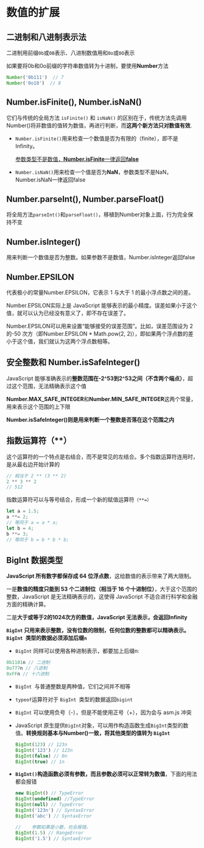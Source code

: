 # 数值的扩展

## 二进制和八进制表示法

二进制用前缀`0b`或`0B`表示、八进制数值用和`0o`或`0O`表示

如果要将0b和0o前缀的字符串数值转为十进制，要使用**Number**方法

```javascript
Number('0b111')  // 7
Number('0o10')  // 8
```

## Number.isFinite(), Number.isNaN()

它们与传统的全局方法 `isFinite()` 和 `isNaN()` 的区别在于，传统方法先调用Number()将非数值的值转为数值，再进行判断，而**这两个新方法只对数值有效**.

* `Number.isFinite()`用来检查一个数值是否为有限的（finite），即不是Infinity。

  <u>参数类型不是数值，**Number.isFinite**一律返回**false**</u>

* `Number.isNaN()`用来检查一个值是否为**NaN**，参数类型不是NaN，Number.isNaN一律返回false

## Number.parseInt(), Number.parseFloat()

将全局方法`parseInt()`和`parseFloat()`，移植到Number对象上面，行为完全保持不变

## Number.isInteger()

用来判断一个数值是否为整数。如果参数不是数值，Number.isInteger返回false

## Number.EPSILON

代表极小的常量Number.EPSILON，它表示 1 与大于 1 的最小浮点数之间的差。

Number.EPSILON实际上是 JavaScript 能够表示的最小精度。误差如果小于这个值，就可以认为已经没有意义了，即不存在误差了。

Number.EPSILON可以用来设置“能够接受的误差范围”。比如，误差范围设为 2 的-50 次方（即Number.EPSILON * Math.pow(2, 2)），即如果两个浮点数的差小于这个值，我们就认为这两个浮点数相等。

## 安全整数和 Number.isSafeInteger()

JavaScript 能够准确表示的**整数范围在-2^53到2^53之间（不含两个端点）**，超过这个范围，无法精确表示这个值

**Number.MAX_SAFE_INTEGER**和**Number.MIN_SAFE_INTEGER**这两个常量，用来表示这个范围的上下限

**Number.isSafeInteger()**则是用来**判断一个整数是否落在这个范围之内** 

## 指数运算符（**）

这个运算符的一个特点是右结合，而不是常见的左结合。多个指数运算符连用时，是从最右边开始计算的

```javascript
// 相当于 2 ** (3 ** 2)
2 ** 3 ** 2
// 512
```

指数运算符可以与等号结合，形成一个新的赋值运算符`（**=）`

```javascript
let a = 1.5;
a **= 2;
// 等同于 a = a * a;
let b = 4;
b **= 3;
// 等同于 b = b * b * b;
```

## BigInt 数据类型

**JavaScript 所有数字都保存成 64 位浮点数**，这给数值的表示带来了两大限制。

一是**数值的精度只能到 53 个二进制位（相当于 16 个十进制位）**，大于这个范围的整数，JavaScript 是无法精确表示的，这使得 JavaScript 不适合进行科学和金融方面的精确计算。

二是**大于或等于2的1024次方的数值，JavaScript 无法表示，会返回Infinity**

**`BigInt` 只用来表示整数，没有位数的限制，任何位数的整数都可以精确表示。`BigInt `类型的数据必须添加后缀`n`**

* `BigInt` 同样可以使用各种进制表示，都要加上后缀n:

```javascript
0b1101n // 二进制
0o777n // 八进制
0xFFn // 十六进制
```

* `BigInt `与普通整数是两种值，它们之间并不相等

* `typeof`运算符对于 `BigInt `类型的数据返回`bigint`

* `BigInt` 可以使用负号（-），但是不能使用正号（+），因为会与 asm.js 冲突

* JavaScript 原生提供`BigInt`对象，可以用作构造函数生成` BigInt `类型的数值。**转换规则基本与Number()一致，将其他类型的值转为 `BigInt`**

  ```javascript
  BigInt(123) // 123n
  BigInt('123') // 123n
  BigInt(false) // 0n
  BigInt(true) // 1n
  ```

* **`BigInt()`构造函数必须有参数，而且参数必须可以正常转为数值**，下面的用法都会报错

  ```javascript
  new BigInt() // TypeError
  BigInt(undefined) //TypeError
  BigInt(null) // TypeError
  BigInt('123n') // SyntaxError
  BigInt('abc') // SyntaxError
  
  //	参数如果是小数，也会报错。
  BigInt(1.5) // RangeError
  BigInt('1.5') // SyntaxError
  
  ```

  

